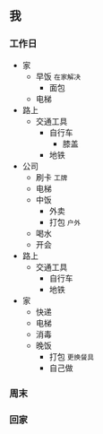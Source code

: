 ## 我

### 工作日

- 家
  - 早饭 ```在家解决```
    - 面包
  - 电梯
- 路上
  - 交通工具
    - 自行车
      - 膝盖
    - 地铁
- 公司
  - 刷卡 ```工牌```
  - 电梯
  - 中饭
    - 外卖
    - 打包 ```户外```
  - 喝水
  - 开会
- 路上
  - 交通工具
    - 自行车
    - 地铁
- 家
  - 快递
  - 电梯
  - 消毒
  - 晚饭
    - 打包 ```更换餐具```
    - 自己做

### 周末

### 回家
